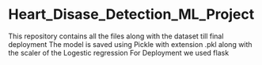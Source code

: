 # Heart_Disase_Detection_ML_Project
This repository contains all the files along with the dataset till final deployment
The model is saved using Pickle with extension .pkl along with the scaler of the Logestic regression
For Deployment we used flask 
